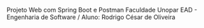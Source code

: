 Projeto Web com Spring Boot e Postman
Faculdade Unopar EAD - Engenharia de Software
/ Aluno: Rodrigo César de Oliveira
